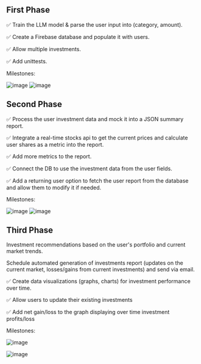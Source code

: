 ## First Phase

✅ Train the LLM model & parse the user input into (category, amount). 

✅ Create a Firebase database and populate it with users.

✅ Allow multiple investments.

✅ Add unittests.

Milestones:

![image](https://github.com/hussaino03/track-investments/assets/67332652/80744a01-5197-4cb8-b449-65e4eae50a62)
![image](https://github.com/hussaino03/track-investments/assets/67332652/5a1549da-ee7b-45ef-a5d3-3707fe9c3767)


## Second Phase

✅ Process the user investment data and mock it into a JSON summary report.

✅ Integrate a real-time stocks api to get the current prices and calculate user shares as a metric into the report.

✅ Add more metrics to the report.

✅ Connect the DB to use the investment data from the user fields.

✅ Add a returning user option to fetch the user report from the database and allow them to modify it if needed.

Milestones:

![image](https://github.com/hussaino03/track-investments/assets/67332652/3eb2a5a3-a354-4f52-9614-d16f744fca4b)
![image](https://github.com/hussaino03/track-investments/assets/67332652/ec0753ba-87ff-48e7-8e59-8d8faad66cf6)



## Third Phase 

Investment recommendations based on the user's portfolio and current market trends.

Schedule automated generation of investments report (updates on the current market, losses/gains from current investments) and send via email.

✅ Create data visualizations (graphs, charts) for investment performance over time.

✅ Allow users to update their existing investments

✅ Add net gain/loss to the graph displaying over time investment profits/loss

Milestones:

![image](https://github.com/hussaino03/track-investments/assets/67332652/0cb1a4d4-da29-467a-8f98-f6e7479906be)

![image](https://github.com/hussaino03/track-investments/assets/67332652/0b79addd-3846-49dc-80d2-cb30102460d6)



